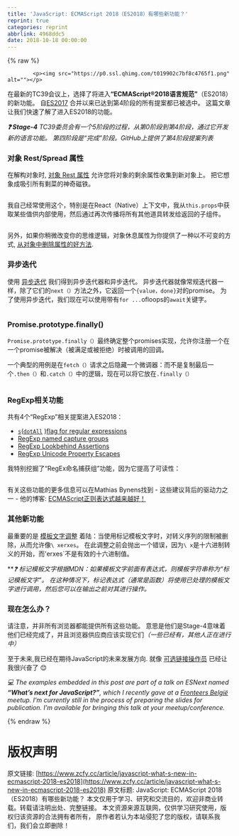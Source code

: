 ```yaml
---
title: 'JavaScript: ECMAScript 2018（ES2018）有哪些新功能？'
reprint: true
categories: reprint
abbrlink: 4968ddc5
date: 2018-10-18 00:00:00
---
```


{% raw %}

            <p><img src="https://p0.ssl.qhimg.com/t019902c7bf8c4765f1.png" alt=""></p>
<p>在最新的TC39会议上，选择了将进入<strong>“ECMAScript®2018语言规范”</strong>（ES2018）的新功能。 自<a href="https://www.bram.us/2017/07/18/es2017-es8-language-features/">ES2017</a> 合并以来已达到第4阶段的所有提案都已被选中。 这篇文章让我们快速了解了进入ES2018的功能。 </p>
<p><strong><em>❓ Stage-4</em></strong> <em>TC39委员会有一个5阶段的过程，从第0阶段到第4阶段，通过它开发新的语言功能。 第四阶段是“完成”阶段。GitHub上提供了第4阶段提案列表</em></p>
<h3>对象 Rest/Spread 属性</h3>
<p>在解构对象时, <a href="https://github.com/tc39/proposal-object-rest-spread">对象 Rest 属性</a> 允许您将对象的剩余属性收集到新对象上。 把它想象成吸引所有剩菜的神奇磁铁。</p>
<p><img src="https://p0.ssl.qhimg.com/t018ae788fa61f569f8.png" alt=""></p>
<p>我自己经常使用这个，特别是在React（Native）上下文中，我从<code>this.props</code>中获取某些值供内部使用，然后通过再次传播将所有其他道具转发给返回的子组件。</p>
<p><img src="https://p0.ssl.qhimg.com/t01e5b700f55b4f0e33.png" alt=""></p>
<p>另外，如果你稍微改变你的思维逻辑，对象休息属性为你提供了一种以不可变的方式, <a href="https://www.bram.us/2018/01/10/javascript-removing-a-property-from-an-object-immutably-by-destructuring-it/">从对象中删除属性的好方法</a>.</p>
<h3>异步迭代</h3>
<p>使用 <a href="https://github.com/tc39/proposal-async-iteration">异步迭代</a> 我们得到异步迭代器和异步迭代。 异步迭代器就像常规迭代器一样，除了它们的<code>next（）</code>方法之外，它返回一个<code>{value，done}</code>对的promise。 为了使用异步迭代，我们现在可以使用带有<code>for ...</code>ofloops的<code>await</code>关键字。</p>
<p><img src="https://p0.ssl.qhimg.com/t0185be641b30d874d6.png" alt=""></p>
<h3>Promise.prototype.finally()</h3>
<p><code>Promise.prototype.finally（）</code>最终确定整个promises实现，允许你注册一个在一个promise被解决（被满足或被拒绝）时被调用的回调。</p>
<p>一个典型的用例是在<code>fetch（）</code>请求之后隐藏一个微调器：而不是复制最后一个<code>.then（）</code>和<code>.catch（）</code>中的逻辑，现在可以将它放在<code>.finally（）</code></p>
<p><img src="https://p0.ssl.qhimg.com/t013b661bef1e678083.png" alt=""></p>
<h3>RegExp相关功能</h3>
<p>共有4个“RegExp”相关提案进入ES2018：</p>
<ul>
<li><a href="https://github.com/tc39/proposal-regexp-dotall-flag"><code>s</code></a>(<a href="https://github.com/tc39/proposal-regexp-dotall-flag"><code>dotAll</code></a> )<a href="https://github.com/tc39/proposal-regexp-dotall-flag">flag for regular expressions</a></li>
<li><a href="https://github.com/tc39/proposal-regexp-named-groups">RegExp named capture groups</a></li>
<li><a href="https://github.com/tc39/proposal-regexp-lookbehind">RegExp Lookbehind Assertions</a></li>
<li><a href="https://github.com/tc39/proposal-regexp-unicode-property-escapes">RegExp Unicode Property Escapes</a></li>
</ul>
<p>我特别挖掘了“RegEx命名捕获组”功能，因为它提高了可读性：</p>
<p><img src="https://p0.ssl.qhimg.com/t01759a10d90da7ecc7.png" alt=""></p>
<p>有关这些功能的更多信息可以在Mathias Bynens找到 - 这些建议背后的驱动力之一 - 他的博客: <a href="https://mathiasbynens.be/notes/es-regexp-proposals">ECMAScript正则表达式越来越好！</a></p>
<h3>其他新功能</h3>
<p>最重要的是 <a href="https://github.com/tc39/proposal-template-literal-revision">模板文字调整</a> 着陆：当使用标记模板文字时，对转义序列的限制被删除，从而允许像<code>\ xerxes</code>。 在此调整之前会抛出一个错误，因为<code>\ x</code>是十六进制转义的开始，而'erxes`不是有效的十六进制值。</p>
<p>**<em>❓ 标记模板文字根据MDN：如果模板文字前面有表达式，则模板字符串称为“标记模板文字”。 在这种情况下，标记表达式（通常是函数）将使用已处理的模板文字进行调用，然后您可以在输出之前对其进行操作。</em></p>
<h3>现在怎么办？</h3>
<p>请注意，并非所有浏览器都能提供所有这些功能。 意思是他们是Stage-4意味着他们已经完成了，并且浏览器供应商应该实现它们<em>（一些已经有，其他人正在进行中）</em></p>
<p>至于未来,我已经在期待JavaScript的未来发展方向. 就像 <a href="https://www.bram.us/2017/01/30/javascript-null-propagation-operator/">可选链接操作员</a> 已经让我很兴奋了 😊</p>
<p><em>💻 The examples embedded in this post are part of a talk on ESNext named</em> <strong><em>“What’s next for JavaScript?”</em></strong><em>, which I recently gave at a</em> <a href="https://fronteers.nl/vereniging/commissies/belgie"><em>Fronteers België</em></a> <em>meetup. I’m currently still in the process of preparing the slides for publication. I’m available for bringing this talk at your meetup/conference.</em></p>

          
{% endraw %}

# 版权声明
原文链接: [https://www.zcfy.cc/article/javascript-what-s-new-in-ecmascript-2018-es2018](https://www.zcfy.cc/article/javascript-what-s-new-in-ecmascript-2018-es2018)
原文标题: JavaScript: ECMAScript 2018（ES2018）有哪些新功能？
本文仅用于学习、研究和交流目的，欢迎非商业转载。转载请注明出处、完整链接。
本文资源来源互联网，仅供学习研究使用，版权归该资源的合法拥有者所有，
原作者若认为本站侵犯了您的版权，请联系我们，我们会立即删除！
